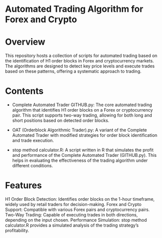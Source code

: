 # Automated Trading Algorithm for Forex and Crypto

# Overview
This repository hosts a collection of scripts for automated trading based on the identification of H1 order blocks in Forex and cryptocurrency markets. The algorithms are designed to detect key price levels and execute trades based on these patterns, offering a systematic approach to trading.

# Contents
- Complete Automated Trader GITHUB.py: The core automated trading algorithm that identifies H1 order blocks on a Forex or cryptocurrency pair. This script supports two-way trading, allowing for both long and short positions based on detected order blocks.

- OAT (Orderblock Algorithmic Trader).py: A variant of the Complete Automated Trader with modified strategies for order block identification and trade execution.

- stop method calculator.R: A script written in R that simulates the profit and performance of the Complete Automated Trader (GITHUB.py). This helps in evaluating the effectiveness of the trading algorithm under different conditions.

# Features
H1 Order Block Detection: Identifies order blocks on the 1-hour timeframe, widely used by retail traders for decision-making.
Forex and Crypto Support: Compatible with various Forex pairs and cryptocurrency pairs.
Two-Way Trading: Capable of executing trades in both directions, depending on the input chosen.
Performance Simulation: stop method calculator.R provides a simulated analysis of the trading strategy’s profitability.
